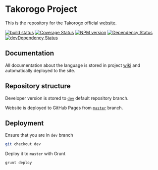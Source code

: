 Takorogo Project
================

This is the repository for the Takorogo official [website](http://takorogo.github.io/).

[![build status](https://travis-ci.org/takorogo/takorogo.github.io.svg)](http://travis-ci.org/takorogo/takorogo.github.io)
[![Coverage Status](https://img.shields.io/coveralls/takorogo/takorogo.github.io.svg)](https://coveralls.io/r/takorogo/takorogo.github.io)
[![NPM version](https://badge.fury.io/js/takorogo.svg)](http://badge.fury.io/js/takorogo)
[![Dependency Status](https://david-dm.org/takorogo/takorogo.github.io.svg)](https://david-dm.org/takorogo/takorogo.github.io)
[![devDependency Status](https://david-dm.org/takorogo/takorogo.github.io/dev-status.svg)](https://david-dm.org/takorogo/takorogo.github.io#info=devDependencies)


Documentation
-------------

All documentation about the language is stored in project [wiki](https://github.com/takorogo/takorogo.github.io/wiki)
and automatically deployed to the site.


Repository structure
--------------------

Developer version is stored to [`dev`](https://github.com/takorogo/takorogo.github.io/) default repository branch.

Website is deployed to GitHub Pages from [`master`](https://github.com/takorogo/takorogo.github.io/tree/master) branch.


Deployment
----------

Ensure that you are in `dev` branch

```bash
git checkout dev
```

Deploy it to `master` with Grunt

```bash
grunt deploy
```

